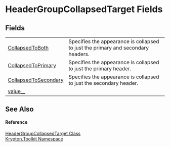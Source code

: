 # HeaderGroupCollapsedTarget Fields




## Fields
<table>
<tr>
<td><a href="2e993ab1-d8a3-d208-d0de-da2a3a21f125.md">CollapsedToBoth</a></td>
<td>Specifies the appearance is collapsed to just the primary and secondary headers.</td></tr>
<tr>
<td><a href="1a9b74b3-9619-5a45-01bb-fc748bddb038.md">CollapsedToPrimary</a></td>
<td>Specifies the appearance is collapsed to just the primary header.</td></tr>
<tr>
<td><a href="a5e9dfa5-c36f-79ad-b71f-65bb16358c6c.md">CollapsedToSecondary</a></td>
<td>Specifies the appearance is collapsed to just the secondary header.</td></tr>
<tr>
<td><a href="69f45da7-2d99-9b3f-cc26-58c98fac8167.md">value__</a></td>
<td> </td></tr>
</table>

## See Also


#### Reference
<a href="1b859ee2-d644-8c95-bd3e-7aa8d95f875b.md">HeaderGroupCollapsedTarget Class</a>  
<a href="79d2eac2-21f4-54ff-7552-b20c33c30600.md">Krypton.Toolkit Namespace</a>  
